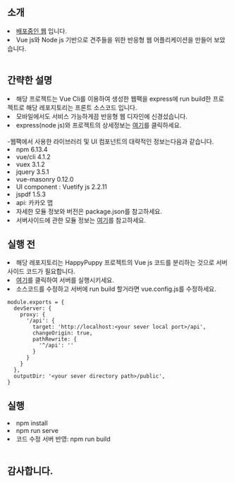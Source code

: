 <h2>소개</h2>
<li><a href="http://54.180.93.116/">배포중인 웹</a> 입니다.</li>
<li>Vue js와 Node js 기반으로 견주들을 위한 반응형 웹 어플리케이션을 만들어 보았습니다.</li><br>

<h2>간략한 설명</h2>
<li>해당 프로젝트는 Vue Cli를 이용하여 생성한 웹팩을 express에 run build한 프로젝트로 해당 레포지토리는 프론트 소스코드 입니다.</li>
<li>모바일에서도 서비스 가능하게끔 반응형 웹 디자인에 신경섰습니다.</li>
<li>express(node js)와 프로젝트의 상세정보는 <a href="https://github.com/SangkyuGoodboyYesDoitsgoi/HappyPuppy">여기</a>를 클릭하세요.</li>
<br>
-웹팩에서 사용한 라이브러리 및 UI 컴포넌트의 대략적인 정보는다음과 같습니다.<br>
<li>npm 6.13.4</li>
<li>vue/cli 4.1.2</li>
<li>vuex 3.1.2</li>
<li>jquery 3.5.1</li>
<li>vue-masonry 0.12.0</li>
<li>UI component : Vuetify js 2.2.11</li>
<li>jspdf 1.5.3</li>
<li>api: 카카오 맵</li>
<li>자세한 모듈 정보와 버전은 package.json를 참고하세요.</li>
<li>서버사이드에 관한 모듈 정보는 <a href="https://github.com/SangkyuGoodboyYesDoitsgoi/HappyPuppy/blob/master/package.json">여기</a>를 참고하세요.</li>

<h2>실행 전</h2>
<li>해당 레포지토리는 HappyPuppy 프로젝트의 Vue js 코드를 분리하는 것으로 서버사이드 코드가 필요합니다.</li>
<li><a href="https://github.com/SangkyuGoodboyYesDoitsgoi/HappyPuppy">여기</a>를 클릭하여 서버를 실행시키세요.</li>
<li>소스코드를 수정하고 서버에 run build 할거라면 vue.config.js를 수정하세요.</li>

    module.exports = { 
      devServer: { 
        proxy: { 
          '/api': { 
            target: 'http://localhost:<your sever local port>/api',
            changeOrigin: true, 
            pathRewrite: { 
              '^/api': ''
            } 
          } 
        } 
      },
      outputDir: '<your sever directory path>/public',
    }
      

<h2>실행</h2>
<li>npm install</li>
<li>npm run serve</li>
<li>코드 수정 서버 반영: npm run build</li>

<br>
<h2>감사합니다.</h2>
